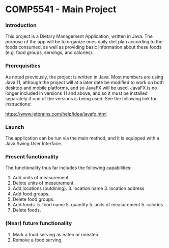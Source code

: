 # COMP5541 - Main Project

### Introduction

This project is a Dietary Management Application, written in Java. The purpose of the app will be to organize ones daily diet plan according to the foods consumed, as well as providing basic information about these foods (e.g. food groups, servings, and calories).

### Prerequisities

As noted previously, the project is written in Java. Most members are using Java 11, although the project will at a later date be modified to work on both desktop and mobile platforms, and so JavaFX will be used. JavaFX is no longer included in versions 11 and above, and so it must be installed separately if one of the versions is being used. See the following link for instructions:

https://www.jetbrains.com/help/idea/javafx.html

### Launch

The application can be run via the main method, and it is equipped with a Java Swing User Interface. 

### Present functionality

The functionality thus far includes the following capabilities:

1. Add units of measurement.
2. Delete units of measurement.
3. Add locations (outdining).
    3. location name
    3. location address
3. Add food groups.
4. Delete food groups.
5. Add foods.
   5. food name
   5. quantity
   5. units of measurement
   5. calories
6. Delete foods.

### (Near) future functionality

1. Mark a food serving as eaten or uneaten.
2. Remove a food serving.

